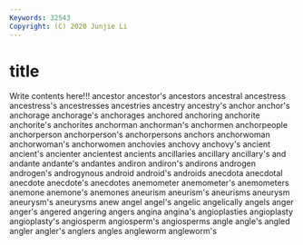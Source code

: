 ```yaml
---
Keywords: 32543
Copyright: (C) 2020 Junjie Li
---
```


# title

Write contents here!!!
ancestor 
ancestor's 
ancestors 
ancestral
ancestress 
ancestress's 
ancestresses 
ancestries 
ancestry 
ancestry's 
anchor 
anchor's 
anchorage 
anchorage's
anchorages 
anchored 
anchoring 
anchorite 
anchorite's 
anchorites 
anchorman 
anchorman's 
anchormen 
anchorpeople
anchorperson 
anchorperson's 
anchorpersons 
anchors 
anchorwoman 
anchorwoman's 
anchorwomen 
anchovies 
anchovy 
anchovy's
ancient 
ancient's 
ancienter 
ancientest 
ancients 
ancillaries 
ancillary 
ancillary's 
and 
andante
andante's 
andantes 
andiron 
andiron's 
andirons 
androgen 
androgen's 
androgynous 
android 
android's
androids 
anecdota 
anecdotal 
anecdote 
anecdote's 
anecdotes 
anemometer 
anemometer's 
anemometers 
anemone
anemone's 
anemones 
aneurism 
aneurism's 
aneurisms 
aneurysm 
aneurysm's 
aneurysms 
anew 
angel
angel's 
angelic 
angelically 
angels 
anger 
anger's 
angered 
angering 
angers 
angina
angina's 
angioplasties 
angioplasty 
angioplasty's 
angiosperm 
angiosperm's 
angiosperms 
angle 
angle's 
angled
angler 
angler's 
anglers 
angles 
angleworm 
angleworm's 
